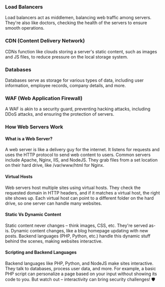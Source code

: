 ### Load Balancers

Load balancers act as middlemen, balancing web traffic among servers. They're also like doctors, checking the health of the servers to ensure smooth operations.

### CDN (Content Delivery Network)

CDNs function like clouds storing a server's static content, such as images and JS files, to reduce pressure on the local storage system.

### Databases

Databases serve as storage for various types of data, including user information, employee records, company details, and more.

### WAF (Web Application Firewall)

A WAF is akin to a security guard, preventing hacking attacks, including DDoS attacks, and ensuring the protection of servers.

### How Web Servers Work

#### What is a Web Server?

A web server is like a delivery guy for the internet. It listens for requests and uses the HTTP protocol to send web content to users. Common servers include Apache, Nginx, IIS, and NodeJS. They grab files from a set location on their hard drive, like /var/www/html for Nginx.

#### Virtual Hosts

Web servers host multiple sites using virtual hosts. They check the requested domain in HTTP headers, and if it matches a virtual host, the right site shows up. Each virtual host can point to a different folder on the hard drive, so one server can handle many websites.

#### Static Vs Dynamic Content

Static content never changes – think images, CSS, etc. They're served as-is. Dynamic content changes, like a blog homepage updating with new posts. Backend languages (PHP, Python, etc.) handle this dynamic stuff behind the scenes, making websites interactive.

#### Scripting and Backend Languages

Backend languages like PHP, Python, and NodeJS make sites interactive. They talk to databases, process user data, and more. For example, a basic PHP script can personalize a page based on your input without showing its code to you. But watch out – interactivity can bring security challenges! 🛡️
